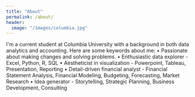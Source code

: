 ```yaml
---
title: "About"
permalink: /about/
header:
  image: "/images/columbia.jpg"
---
```


I'm a current student at Columbia University with a background in both data analytics and accounting. Here are some keywords about me:
• Passionate about making changes and solving problems.
• Enthusiastic data explorer - Excel, Python, R, SQL
• Aestheticist in visualization - Powerpoint, Tableau, Presentation, Reporting
• Detail-driven financial analyst - Financial Statement Analysis, Financial Modeling, Budgeting, Forecasting, Market Research
• Idea generator - Storytelling, Strategic Planning, Business Development, Consulting
